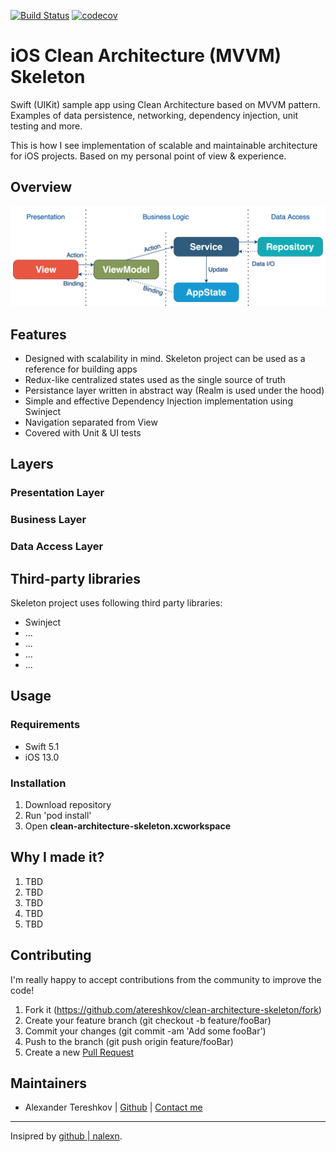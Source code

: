 [![Build Status](https://travis-ci.com/atereshkov/clean-architecture-skeleton.svg?branch=main)](https://travis-ci.com/atereshkov/clean-architecture-skeleton) [![codecov](https://codecov.io/gh/atereshkov/clean-architecture-skeleton/branch/main/graph/badge.svg)](https://codecov.io/gh/atereshkov/clean-architecture-skeleton)

# iOS Clean Architecture (MVVM) Skeleton
Swift (UIKit) sample app using Clean Architecture based on MVVM pattern. Examples of data persistence, networking, dependency injection, unit testing and more.

This is how I see implementation of scalable and maintainable architecture for iOS projects. Based on my personal point of view & experience.

## Overview

![Architecture Overview](https://github.com/atereshkov/blob_storage/blob/7404bde3c0a9a7de6e6e3185910e05baa8a73a51/clean-architecture-skeleton/clean-architecture-overview.png?raw=true)

## Features

* Designed with scalability in mind. Skeleton project can be used as a reference for building apps
* Redux-like centralized states used as the single source of truth
* Persistance layer written in abstract way (Realm is used under the hood)
* Simple and effective Dependency Injection implementation using Swinject
* Navigation separated from View
* Covered with Unit & UI tests

## Layers

### Presentation Layer
### Business Layer
### Data Access Layer

## Third-party libraries

Skeleton project uses following third party libraries:
* Swinject
* ...
* ...
* ...
* ...

## Usage

### Requirements

* Swift 5.1
* iOS 13.0

### Installation

1. Download repository
2. Run 'pod install'
3. Open **clean-architecture-skeleton.xcworkspace**

## Why I made it?

1. TBD
2. TBD
3. TBD
4. TBD
5. TBD

## Contributing

I'm really happy to accept contributions from the community to improve the code!

1. Fork it (https://github.com/atereshkov/clean-architecture-skeleton/fork)
2. Create your feature branch (git checkout -b feature/fooBar)
3. Commit your changes (git commit -am 'Add some fooBar')
4. Push to the branch (git push origin feature/fooBar)
5. Create a new [Pull Request](https://github.com/atereshkov/clean-architecture-skeleton/pulls)

## Maintainers

* Alexander Tereshkov | [Github](https://github.com/atereshkov) | [Contact me](https://tereshkov.pw/)

---

Insipred by [github | nalexn](https://github.com/nalexn/clean-architecture-swiftui).

